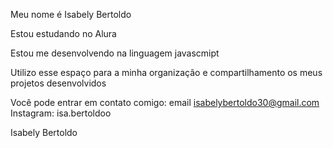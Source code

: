 Meu nome é Isabely Bertoldo

Estou estudando no Alura

Estou me desenvolvendo na linguagem javascmipt 

Utilizo esse espaço para a minha organização e compartilhamento os meus projetos desenvolvidos

Você pode entrar em contato comigo: email 
isabelybertoldo30@gmail.com  Instagram: isa.bertoldoo

Isabely Bertoldo
